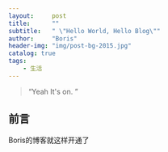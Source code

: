 ```yaml
---
layout:     post
title:      ""
subtitle:   " \"Hello World, Hello Blog\"" 
author:     "Boris"
header-img: "img/post-bg-2015.jpg"
catalog: true
tags:
    - 生活
---
```


> “Yeah It's on. ”


## 前言

Boris的博客就这样开通了 


